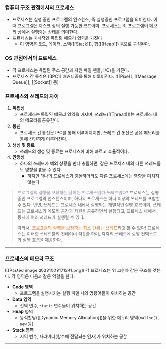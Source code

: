 ### 컴퓨터 구조 관점에서의 프로세스
- 프로세스는 실행 중인 프로그램의 인스턴스, 즉 실행중인 프로그램을 의미한다. 이때 프로그램은 디스크 상의 실행 가능한 코드이며, 프로세스는 이 프로그램이 메모리 상에서 실행되는 상태를 의미한다.
- 프로세스는 자체적인 독립된 메모리 영역을 가진다.
	- 이 영역은 코드, 데이터, 스택([[Stack]]), 힙([[Heap]]) 등으로 구성된다.
### OS 관점에서의 프로세스
- 각 프로세스는 독립된 주소 공간과 자원(파일 핸들, I/O)을 가진다.
- 프로세스 간 통신은 [[IPC]] 메커니즘을 통해 이루어진다. ([[Pipe]], [[Message Queue]], [[Socket]] 등)

### 프로세스와 쓰레드의 차이
1. **독립성**
	- 프로세스는 독립된 메모리 영역을 가지며, 쓰레드([[Thread]])는 프로세스 내의 메모리를 공유한다.
2. **통신**
	- 프로세스 간 통신은 IPC를 통해 이루어지지만, 쓰레드 간 통신은 공유 메모리를 통해 간단하게 이루어진다.
1. **생성 및 종료**
	- 쓰레드의 생성 및 종료는 프로세스에 비해 빠르고 효율적이다.
2. **안정성**
	- 하나의 쓰레드가 예외 상황을 만나 충돌하면, 같은 프로세스 내의 다른 쓰레드들도 영향을 받을 수 있다.
		- 하지만 하나의 프로세스가 충돌하더라도 다른 프로세스에는 영향을 미치지 않는다


> <font color="#9c86e9"><font color="#b2a2c7">**프로그램의 실행을 보장하는 단위는 프로세스인가 쓰레드인가?**</font></font>
> 프로세스는 실행 중인 프로그램의 인스턴스이며, 하나의 프로세스는 하나 이상의 쓰레드를 포함할 수 있다.
> 반면, 쓰레드는 프로세스 내에서 실행되는 개별적인 실행 흐름이며, 쓰레드는 프로세스의 메모리 공간과 자원을 공유하면서 실행되고, 프로세스 내에서 동시에 여러 쓰레드가 실행될 수 있다.
> 
> 따라서, <font color="#e36c09">프로그램의 실행을 보장하는 최소 단위는 쓰레드</font>라고 할 수 있다!
> 프로세스는 이러한 쓰레드들의 컨테이너 역할을 하며, 각각의 쓰레드에 실행 컨텍스트와 실행 흐름을 제공한다.

---
### 프로세스의 메모리 구조
![[Pasted image 20231008171241.png]]
각 프로세스는 위 그림과 같은 구조를 갖는다. 각 영역은 다음과 같은 역할을 한다.
- **Code 영역**
	- 프로그램을 실행시키는 실행 파일 내의 명령어들이 위치하는 공간
- **Data 영역**
	- 전역 변수, `static` 변수들이 위치하는 공간
- **Heap 영역**
	- 동적할당([[Dynamic Memory Allocation]])을 위한 메모리 영역(`malloc()`, `new` 등)
- **Stack 영역**
	- 지역 변수, 파라미터(함수에 전달되는 인자)가 위치하는 공간
---
